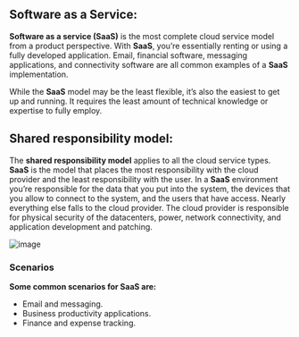 ## Software as a Service:
**Software as a service (SaaS)** is the most complete cloud service model from a product perspective. With **SaaS**, you’re essentially renting or using a fully developed application. Email, financial software, messaging applications, and connectivity software are all common examples of a **SaaS** implementation.

While the **SaaS** model may be the least flexible, it’s also the easiest to get up and running. It requires the least amount of technical knowledge or expertise to fully employ.

## Shared responsibility model:
The **shared responsibility model** applies to all the cloud service types. **SaaS** is the model that places the most responsibility with the cloud provider and the least responsibility with the user. In a **SaaS** environment you’re responsible for the data that you put into the system, the devices that you allow to connect to the system, and the users that have access. Nearly everything else falls to the cloud provider. The cloud provider is responsible for physical security of the datacenters, power, network connectivity, and application development and patching.

![image](https://github.com/user-attachments/assets/260e61d2-aceb-4364-b441-68cb2f04aa7b)

### Scenarios
**Some common scenarios for SaaS are:**

- Email and messaging.
- Business productivity applications.
- Finance and expense tracking.

